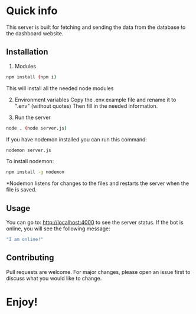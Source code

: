 <!-- readme with info about the server -->
# Quick info

This server is built for fetching and sending the data from the database to the dashboard website.

## Installation

1. Modules
```bash
npm install (npm i)
```
This will install all the needed node modules

2. Environment variables
Copy the .env.example file and rename it to ".env" (without quotes) Then fill in the needed information.

3. Run the server
```bash
node . (node server.js)
```

If you have nodemon installed you can run this command:
```bash
nodemon server.js
```

To install nodemon:
```bash
npm install -g nodemon
```

*Nodemon listens for changes to the files and restarts the server when the file is saved.

## Usage
You can go to: [http://localhost:4000](http://localhost:4000) to see the server status.
If the bot is online, you will see the following message:
```bash
"I am online!"
```

## Contributing
Pull requests are welcome. For major changes, please open an issue first to discuss what you would like to change.

# Enjoy!